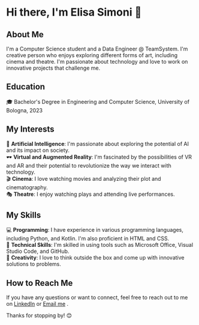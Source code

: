 # Hi there, I'm Elisa Simoni 👋

## About Me
I'm a Computer Science student and a Data Engineer @ TeamSystem. I'm creative person who enjoys exploring different forms of art, including cinema and theatre. I'm passionate about technology and love to work on innovative projects that challenge me.

## Education
🎓 Bachelor's Degree in Engineering and Computer Science, University of Bologna, 2023

## My Interests
🤖 **Artificial Intelligence**: I'm passionate about exploring the potential of AI and its impact on society.<br>
🕶️ **Virtual and Augmented Reality**: I'm fascinated by the possibilities of VR and AR and their potential to revolutionize the way we interact with technology.<br>
🎬 **Cinema**: I love watching movies and analyzing their plot and cinematography.<br>
🎭 **Theatre**: I enjoy watching plays and attending live performances.<br>

## My Skills
💻 **Programming**: I have experience in various programming languages, including Python, and Kotlin. I'm also proficient in HTML and CSS.<br>
🧰 **Technical Skills**: I'm skilled in using tools such as Microsoft Office, Visual Studio Code, and GitHub.<br>
🎨 **Creativity**: I love to think outside the box and come up with innovative solutions to problems.<br>

## How to Reach Me
If you have any questions or want to connect, feel free to reach out to me on [LinkedIn](https://www.linkedin.com/in/elisa-simoni00/) or [Email me](mailto:simoni.elisa00@gmail.com)
.<br>

Thanks for stopping by! 😊
